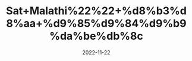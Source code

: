 ---
title: 'Sat+Malathi%22%22+%d8%b3%d8%aa+%d9%85%d9%84%d9%b9%da%be%db%8c'
date: '2022-11-22' 
metatag: '' 
inventory: '0' 
draft: false 
# meta description 
shortDescripton: ''
description: 'Extracts+%22+Chemical+%22+%da%a9%d9%85%db%8c%da%a9%d9%84+%22+%d8%b3%d8%aa'
longdescription: ''
tags: ''
brand: ''
subCategory: ''
unit: '50 gm-Pk'
sellCount: '0'
featured: True
# product Price
price: '100.0'
# Product Short Description
shortDescription: ''
productID: 'D17687DB-B147-ED11-996A-005056B3A416'
type: 'products'
category: 'Extracts+%22+Chemical+%22+%da%a9%d9%85%db%8c%da%a9%d9%84+%22+%d8%b3%d8%aa' 
thumnailproduct: 'https://eraconnect.blob.core.windows.net/product-images/aminsaddiquidawakhana/9f74d8bf-4a90-4b49-bc76-cbd371aa0624.webp' 
images:
  - image: 'https://eraconnect.blob.core.windows.net/product-images/aminsaddiquidawakhana/9f74d8bf-4a90-4b49-bc76-cbd371aa0624.webp'  
Variants:
---